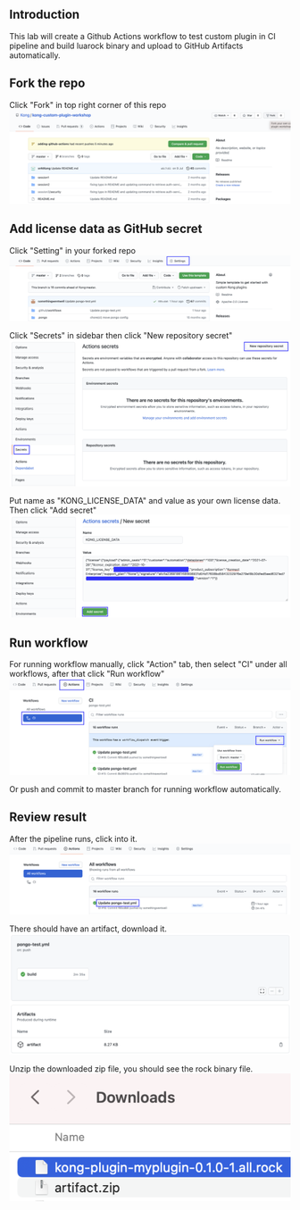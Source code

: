## Introduction

This lab will create a Github Actions workflow to test custom plugin in CI pipeline and build luarock binary and upload to GitHub Artifacts automatically.


## Fork the repo

Click "Fork" in top right corner of this repo
![](assets/fork-repo.png)


## Add license data as GitHub secret

Click "Setting" in your forked repo
![](assets/setting.png)

Click "Secrets" in sidebar then click "New repository secret"
![](assets/setting2.png)

Put name as "KONG_LICENSE_DATA" and value as your own license data. Then click "Add secret"
![](assets/add-secret.png)

## Run workflow

For running workflow manually, click "Action" tab, then select "CI" under all workflows, after that click "Run workflow"
![](assets/run-workflow.png)

Or push and commit to master branch for running workflow automatically.

## Review result

After the pipeline runs, click into it.
![](assets/review-result.png)

There should have an artifact, download it.
![](assets/review-result2.png)

Unzip the downloaded zip file, you should see the rock binary file.
![](assets/review-result3.png)